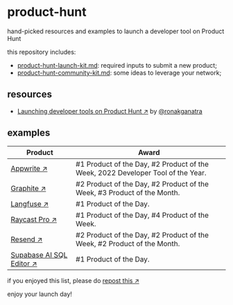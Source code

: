 # product-hunt

hand-picked resources and examples to launch a developer tool on Product Hunt

this repository includes:

- [product-hunt-launch-kit.md](https://github.com/fmerian/product-hunt/blob/main/product-hunt-launch-kit.md): required inputs to submit a new product;
- [product-hunt-community-kit.md](https://github.com/fmerian/product-hunt/blob/main/product-hunt-community-kit.md): some ideas to leverage your network;

## resources

- [Launching developer tools on Product Hunt ↗︎](https://ronakganatra.com/posts/successfully-launch-dev-tools-on-producthunt) by [@ronakganatra](https://github.com/ronakganatra)

## examples

| Product | Award |
| ------- | ------- |
| [Appwrite ↗︎](https://www.producthunt.com/products/appwrite#appwrite-2) | #1 Product of the Day, #2 Product of the Week, 2022 Developer Tool of the Year. |
| [Graphite ↗︎](https://www.producthunt.com/products/graphite-5#graphite-6) | #2 Product of the Day, #2 Product of the Week, #3 Product of the Month. |
| [Langfuse ↗︎](https://www.producthunt.com/products/langfuse#langfuse) | #1 Product of the Day. |
| [Raycast Pro ↗︎](https://www.producthunt.com/products/raycast#raycast-pro) | #1 Product of the Day, #4 Product of the Week. |
| [Resend ↗︎](https://www.producthunt.com/products/resend#resend-3) | #2 Product of the Day, #2 Product of the Week, #2 Product of the Month. |
| [Supabase AI SQL Editor ↗︎](https://www.producthunt.com/products/supabase#ai-sql-editor-by-supabase) | #1 Product of the Day. |

if you enjoyed this list, please do [repost this ↗︎](https://twitter.com/fmerian/status/1718968543088439685)

enjoy your launch day!
